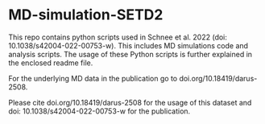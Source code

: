 # MD-simulation-SETD2
This repo contains python scripts used in Schnee et al. 2022 (doi: 10.1038/s42004-022-00753-w). This includes MD simulations code and analysis scripts. The usage of these Python scripts is further explained in the enclosed readme file.

For the underlying MD data in the publication go to doi.org/10.18419/darus-2508.

Please cite doi.org/10.18419/darus-2508 for the usage of this dataset and doi: 10.1038/s42004-022-00753-w for the publication.
